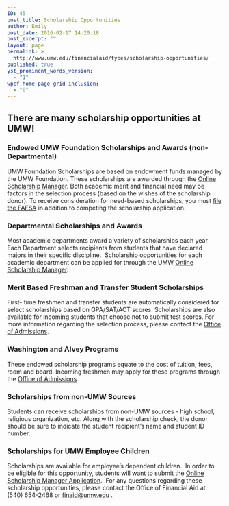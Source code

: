 ```yaml
---
ID: 45
post_title: Scholarship Opportunities
author: Emily
post_date: 2016-02-17 14:20:18
post_excerpt: ""
layout: page
permalink: >
  http://www.umw.edu/financialaid/types/scholarship-opportunities/
published: true
yst_prominent_words_version:
  - "1"
wpcf-home-page-grid-inclusion:
  - "0"
---
```

<h2>There are many scholarship opportunities at UMW!</h2>
<h3>Endowed UMW Foundation Scholarships and Awards (non-Departmental)</h3>
UMW Foundation Scholarships are based on endowment funds managed by the UMW Foundation. These scholarships are awarded through the <a href="http://umw.scholarships.ngwebsolutions.com/">Online Scholarship Manager</a>. Both academic merit and financial need may be factors in the selection process (based on the wishes of the scholarship donor). To receive consideration for need-based scholarships, you must <a href="https://fafsa.ed.gov/">file the FAFSA</a> in addition to competing the scholarship application.
<h3>Departmental Scholarships and Awards</h3>
Most academic departments award a variety of scholarships each year. Each Department selects recipients from students that have declared majors in their specific discipline.  Scholarship opportunities for each academic department can be applied for through the UMW <a href="http://umw.scholarships.ngwebsolutions.com/">Online Scholarship Manager</a>.
<h3>Merit Based Freshman and Transfer Student Scholarships</h3>
First- time freshmen and transfer students are automatically considered for select scholarships based on GPA/SAT/ACT scores. Scholarships are also available for incoming students that choose not to submit test scores. For more information regarding the selection process, please contact the <a href="http://www.umw.edu/admissions/meet-us/">Office of Admissions</a>.
<h3>Washington and Alvey Programs</h3>
These endowed scholarship programs equate to the cost of tuition, fees, room and board. Incoming freshmen may apply for these programs through the <a href="http://www.umw.edu/admissions/undergraduate/checklist/freshman-scholarships/washington-and-alvey/">Office of Admissions</a>.
<h3>Scholarships from non-UMW Sources</h3>
Students can receive scholarships from non-UMW sources - high school, religious organization, etc. Along with the scholarship check, the donor should be sure to indicate the student recipient’s name and student ID number.<del></del>
<h3>Scholarships for UMW Employee Children</h3>
Scholarships are available for employee’s dependent children.  In order to be eligible for this opportunity, students will want to submit the <a href="http://umw.scholarships.ngwebsolutions.com">Online Scholarship Manager Application</a>.  For any questions regarding these scholarship opportunities, please contact the Office of Financial Aid at (540) 654-2468 or <a href="mailto:finaid@umw.edu">finaid@umw.edu</a> .